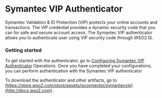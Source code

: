 # Symantec VIP Authenticator

Symantec Validation & ID Protection (VIP) protects your online accounts
and transactions. The VIP credential provides a dynamic security code
that you can for safe and secure account access. The Symantec VIP
authenticator allows you to authenticate user using VIP security
code through WSO2 IS.

### Getting started

To get started with the authenticator, go to [Configuring Symantec VIP
Authenticator](https://docs.wso2.com/display/ISCONNECTORS/Configuring+Symantec+VIP+Authenticator)
Operations. Once you have completed your configurations, you can perform
authentication with the Symantec VIP authenticator

To download the authenticator and other artifacts, go to
[https://store.wso2.com/store/assets/isconnector/symantecvip](http://docs.wso2.com)
.
